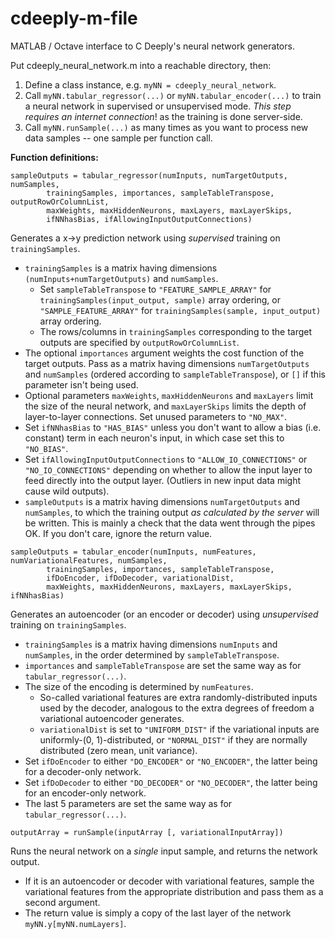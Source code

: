 # cdeeply-m-file
MATLAB / Octave interface to C Deeply's neural network generators.

Put cdeeply_neural_network.m into a reachable directory, then:

1) Define a class instance, e.g. `myNN = cdeeply_neural_network`.
2) Call `myNN.tabular_regressor(...)` or `myNN.tabular_encoder(...)` to train a neural network in supervised or unsupervised mode.  *This step requires an internet connection*! as the training is done server-side.
3) Call `myNN.runSample(...)` as many times as you want to process new data samples -- one sample per function call.

**Function definitions:**

`sampleOutputs = tabular_regressor(numInputs, numTargetOutputs, numSamples,`  
`        trainingSamples, importances, sampleTableTranspose, outputRowOrColumnList,`  
`        maxWeights, maxHiddenNeurons, maxLayers, maxLayerSkips,`  
`        ifNNhasBias, ifAllowingInputOutputConnections)`

Generates a x->y prediction network using *supervised* training on `trainingSamples`.
* `trainingSamples` is a matrix having dimensions `(numInputs+numTargetOutputs)` and `numSamples`.
  * Set `sampleTableTranspose` to `"FEATURE_SAMPLE_ARRAY"` for `trainingSamples(input_output, sample)` array ordering, or `"SAMPLE_FEATURE_ARRAY"` for `trainingSamples(sample, input_output)` array ordering.
  * The rows/columns in `trainingSamples` corresponding to the target outputs are specified by `outputRowOrColumnList`.
* The optional `importances` argument weights the cost function of the target outputs.  Pass as a matrix having dimensions `numTargetOutputs` and `numSamples` (ordered according to `sampleTableTranspose`), or `[]` if this parameter isn't being used.
* Optional parameters `maxWeights`, `maxHiddenNeurons` and `maxLayers` limit the size of the neural network, and `maxLayerSkips` limits the depth of layer-to-layer connections.  Set unused parameters to `"NO_MAX"`.
* Set `ifNNhasBias` to `"HAS_BIAS"` unless you don't want to allow a bias (i.e. constant) term in each neuron's input, in which case set this to `"NO_BIAS"`.
* Set `ifAllowingInputOutputConnections` to `"ALLOW_IO_CONNECTIONS"` or `"NO_IO_CONNECTIONS"` depending on whether to allow the input layer to feed directly into the output layer.  (Outliers in new input data might cause wild outputs).
* `sampleOutputs` is a matrix having dimensions `numTargetOutputs` and `numSamples`, to which the training output *as calculated by the server* will be written.  This is mainly a check that the data went through the pipes OK.  If you don't care, ignore the return value.

`sampleOutputs = tabular_encoder(numInputs, numFeatures, numVariationalFeatures, numSamples,`  
`        trainingSamples, importances, sampleTableTranspose,`  
`        ifDoEncoder, ifDoDecoder, variationalDist,`  
`        maxWeights, maxHiddenNeurons, maxLayers, maxLayerSkips, ifNNhasBias)`

Generates an autoencoder (or an encoder or decoder) using *unsupervised* training on `trainingSamples`.
* `trainingSamples` is a matrix having dimensions `numInputs` and `numSamples`, in the order determined by `sampleTableTranspose`.
* `importances` and `sampleTableTranspose` are set the same way as for `tabular_regressor(...)`.
* The size of the encoding is determined by `numFeatures`.
  * So-called variational features are extra randomly-distributed inputs used by the decoder, analogous to the extra degrees of freedom a variational autoencoder generates.
  * `variationalDist` is set to `"UNIFORM_DIST"` if the variational inputs are uniformly-(0, 1)-distributed, or `"NORMAL_DIST"` if they are normally distributed (zero mean, unit variance).
* Set `ifDoEncoder` to either `"DO_ENCODER"` or `"NO_ENCODER"`, the latter being for a decoder-only network.
* Set `ifDoDecoder` to either `"DO_DECODER"` or `"NO_DECODER"`, the latter being for an encoder-only network.
* The last 5 parameters are set the same way as for `tabular_regressor(...)`.

`outputArray = runSample(inputArray [, variationalInputArray])`

Runs the neural network on a *single* input sample, and returns the network output.
* If it is an autoencoder or decoder with variational features, sample the variational features from the appropriate distribution and pass them as a second argument.
* The return value is simply a copy of the last layer of the network `myNN.y[myNN.numLayers]`.
